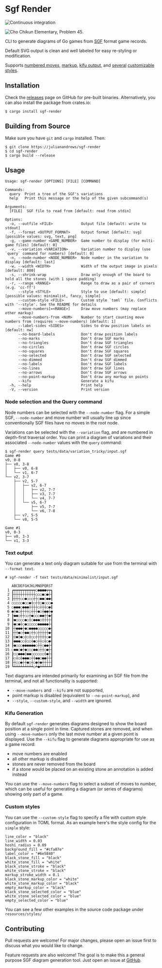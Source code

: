# Sgf Render

![Continuous integration](https://github.com/julianandrews/sgf-render/workflows/Continuous%20integration/badge.svg)

![Cho Chikun Elementary, Problem 45](demo/prob45.svg).

CLI to generate diagrams of Go games from [SGF](https://www.red-bean.com/sgf/)
format game records.

Default SVG output is clean and well labeled for easy re-styling or modification.

Supports [numbered
moves](https://raw.githubusercontent.com/julianandrews/sgf-render/master/demo/simple-numbered.svg),
[markup](https://raw.githubusercontent.com/julianandrews/sgf-render/master/demo/markup.svg),
[kifu output](https://raw.githubusercontent.com/julianandrews/sgf-render/master/demo/kifu.svg),
and
[several](https://raw.githubusercontent.com/julianandrews/sgf-render/master/demo/minimalist-numbered.svg)
[customizable](https://raw.githubusercontent.com/julianandrews/sgf-render/master/demo/wacky.svg)
[styles](https://raw.githubusercontent.com/julianandrews/sgf-render/master/demo/prob45-fancy.svg).

## Installation

Check the [releases](https://github.com/julianandrews/sgf-render/releases) page
on GitHub for pre-built binaries. Alternatively, you can also install the
package from crates.io:

```
$ cargo install sgf-render
```

## Building from Source

Make sure you have `git` and `cargo` installed. Then:

```
$ git clone https://julianandrews/sgf-render
$ cd sgf-render
$ cargo build --release
```

## Usage

```
Usage: sgf-render [OPTIONS] [FILE] [COMMAND]

Commands:
  query  Print a tree of the SGF's variations
  help   Print this message or the help of the given subcommand(s)

Arguments:
  [FILE]  SGF file to read from [default: read from stdin]

Options:
  -o, --outfile <FILE>             Output file [default: write to stdout]
  -f, --format <OUTPUT_FORMAT>     Output format [default: svg] [possible values: svg, text, png]
  -g, --game-number <GAME_NUMBER>  Game number to display (for multi-game files) [default: 0]
  -v, --variation <VARIATION>      Variation number to display (use `query` command for numbers) [default: 0]
  -n, --node-number <NODE_NUMBER>  Node number in the variation to display [default: last]
  -w, --width <WIDTH>              Width of the output image in pixels [default: 800]
  -s, --shrink-wrap                Draw only enough of the board to hold all the stones (with 1 space padding)
  -r, --range <RANGE>              Range to draw as a pair of corners (e.g. 'cc-ff')
      --style <STYLE>              Style to use [default: simple] [possible values: minimalist, fancy, simple]
      --custom-style <FILE>        Custom style `toml` file. Conflicts with '--style'. See the README for details
      --move-numbers[=<RANGE>]     Draw move numbers (may replace other markup)
      --move-numbers-from <NUM>    Number to start counting move numbers from (requires --move-numbers) [default: 1]
      --label-sides <SIDES>        Sides to draw position labels on [default: nw]
      --no-board-labels            Don't draw position labels
      --no-marks                   Don't draw SGF marks
      --no-triangles               Don't draw SGF triangles
      --no-circles                 Don't draw SGF circles
      --no-squares                 Don't draw SGF squares
      --no-selected                Don't draw SGF selected
      --no-dimmed                  Don't draw SGF dimmed
      --no-labels                  Don't draw SGF labels
      --no-lines                   Don't draw SGF lines
      --no-arrows                  Don't draw SGF arrows
      --no-point-markup            Don't draw any markup on points
      --kifu                       Generate a kifu
  -h, --help                       Print help
  -V, --version                    Print version
```

### Node selection and the Query command

Node numbers can be selected with the `--node-number` flag. For a simple
SGF, `--node-number` and move number will usually line up since conventionally
SGF files have no moves in the root node.

Variations can be selected with the `--variation` flag, and are numbered in
depth-first traversal order. You can print a diagram of variations and their
associated `--node-number` values with the `query` command:

```
$ sgf-render query tests/data/variation_tricky/input.sgf
Game #0
v0, 0-8
├── v0, 3-8
│   ├── v0, 6-8
│   └── v1, 6-7
└── v2, 3-7
    ├── v2, 5-7
    │   ├── v2, 6-7
    │   │   ├── v2, 7-7
    │   │   ├── v3, 7-7
    │   │   └── v4, 7-7
    │   └── v5, 6-7
    │       ├── v5, 7-7
    │       └── v6, 7-8
    ├── v7, 5-5
    └── v8, 5-5

Game #1
v0, 0-3
├── v0, 3-3
└── v1, 3-3
```

### Text output

You can generate a text only diagram suitable for use from the terminal with
`--format text`.

```
# sgf-render -f text tests/data/minimalist/input.sgf

   ABCDEFGHJKLMNOPQRST
 1 ┏┯┯┯┯┯┯┯┯┯┯○●●●●┯┯┓
 2 ┠┼┼┼┼┼┼┼┼┼┼○○○●○●┼┨
 3 ┠┼┼┼○○●○○○┼┼○●●○●●┨
 4 ○○○○○●○○●┼○┼┼○●○○○●
 5 ○●●●○●●●┼┼┼┼○┼┼┼○●┨
 6 ●┼●○┼┼┼┼○┼┼┼●○┼●●┼●
 7 ┠●●○┼┼○○┼●○○○●●┼┼●┨
 8 ┠●○○○○●○┼○●●●○┼┼┼┼┨
 9 ┠●○●┼○●○○○○○●●●●●┼┨
10 ┠┼●●●┼●○●●●●○○○○○●┨
11 ┠┼┼●○┼●●○┼┼○┼┼┼┼┼●┨
12 ┠┼●┼●○┼○┼○○┼┼┼┼┼○●┨
13 ┠●●●○○┼○○┼●○┼┼○┼○●┨
14 ┠●○○○●●●●●●○┼┼○●●┼┨
15 ○●●○●┼●○○○●●○┼┼○●┼┨
16 ┠○○●●●┼●●○○○○○○┼●┼┨
17 ┠○┼○┼●●●○┼┼●●○●●┼┼┨
18 ┠┼○○●┼┼●○┼○●┼●┼┼┼┼┨
19 ┗┷┷┷┷┷┷┷┷┷○┷●┷┷┷┷┷┛
```

Text diagrams are intended primarily for examining an SGF file from the
terminal, and not all functionality is supported:

- `--move-numbers` and `--kifu` are not supported,
- point markup is disabled (equivalent to `--no-point-markup`), and
- `--style`, `--custom-style`, and `--width` are ignored.

### Kifu Generation

By default `sgf-render` generates diagrams designed to show the board position
at a single point in time. Captured stones are removed, and when using
`--move-numbers` only the last move number at a given point is displayed.
Use the `--kifu` flag to generate diagrams appropriate for use as a game
record:

- move numbers are enabled
- all other markup is disabled
- stones are never removed from the board
- if a stone would be placed on an existing stone an annotation is added
  instead

You can use the `--move-numbers` flag to select a subset of moves to number,
which can be useful for generating a diagram (or series of diagrams) showing
only part of a game.

### Custom styles

You can use the `--custom-style` flag to specify a file with custom style
configuration in TOML format. As an example here's the style config for the
`simple` style:

```
line_color = "black"
line_width = 0.03
hoshi_radius = 0.09
background_fill = "#cfa87e"
label_color = "#6e5840"
black_stone_fill = "black"
white_stone_fill = "white"
black_stone_stroke = "black"
white_stone_stroke = "black"
markup_stroke_width = 0.1
black_stone_markup_color = "white"
white_stone_markup_color = "black"
empty_markup_color = "black"
black_stone_selected_color = "blue"
white_stone_selected_color = "blue"
empty_selected_color = "blue"
```

You can see a few other examples in the source code package under
`resources/styles/`

## Contributing
Pull requests are welcome! For major changes, please open an issue first to
discuss what you would like to change.

Feature requests are also welcome! The goal is to make this a general purpose
SGF diagram generation tool. Just open an issue at
[GitHub](https://github.com/julianandrews/sgf-render/issues).
